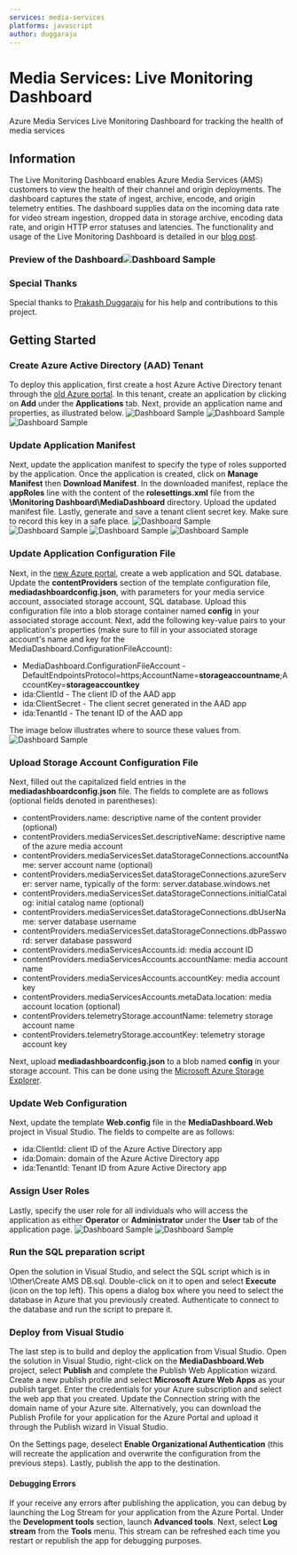 ```yaml
---
services: media-services
platforms: javascript
author: duggaraju
---
```


# Media Services: Live Monitoring Dashboard
Azure Media Services Live Monitoring Dashboard for tracking the health of media services

## Information
The Live Monitoring Dashboard enables Azure Media Services (AMS) customers to view the health of their channel and origin deployments. The dashboard captures the state of ingest, archive, encode, and origin telemetry entities. The dashboard supplies data on the incoming data rate for video stream ingestion, dropped data in storage archive, encoding data rate, and origin HTTP error statuses and latencies. The functionality and usage of the Live Monitoring Dashboard is detailed in our [blog post](https://azure.microsoft.com/en-au/blog/azure-media-services-live-monitoring-dashboard-open-source-release/).

### Preview of the Dashboard![Dashboard Sample](https://github.com/Azure-Samples/media-services-dotnet-live-monitoring-dashboard/raw/master/Documentation/dashboard.PNG)

### Special Thanks
Special thanks to [Prakash Duggaraju](https://github.com/duggaraju) for his help and contributions to this project.

## Getting Started
### Create Azure Active Directory (AAD) Tenant
To deploy this application, first create a host Azure Active Directory tenant through the [old Azure portal](manage.windowsazure.com/). In this tenant, create an application by clicking on **Add** under the **Applications** tab. Next, provide an application name and properties, as illustrated below.
![Dashboard Sample](https://github.com/Azure-Samples/media-services-dotnet-live-monitoring-dashboard/raw/master/Documentation/azure-manage-portal-applications.png)
![Dashboard Sample](https://github.com/Azure-Samples/media-services-dotnet-live-monitoring-dashboard/raw/master/Documentation/azure-manage-portal-create-application.png)
![Dashboard Sample](https://github.com/Azure-Samples/media-services-dotnet-live-monitoring-dashboard/raw/master/Documentation/azure-manage-portal-application-properties.png)
### Update Application Manifest
Next, update the application manifest to specify the type of roles supported by the application. Once the application is created, click on **Manage Manifest** then **Download Manifest**. In the downloaded manifest, replace the **appRoles** line with the content of the **rolesettings.xml** file from the **\Monitoring Dashboard\MediaDashboard** directory. Upload the updated manifest file. Lastly, generate and save a tenant client secret key. Make sure to record this key in a safe place.
![Dashboard Sample](https://github.com/Azure-Samples/media-services-dotnet-live-monitoring-dashboard/raw/master/Documentation/azure-manage-portal-application-created.png)
![Dashboard Sample](https://github.com/Azure-Samples/media-services-dotnet-live-monitoring-dashboard/raw/master/Documentation/original-manifest.png)
![Dashboard Sample](https://github.com/Azure-Samples/media-services-dotnet-live-monitoring-dashboard/raw/master/Documentation/updated-manifest.png)
![Dashboard Sample](https://github.com/Azure-Samples/media-services-dotnet-live-monitoring-dashboard/raw/master/Documentation/azure-manage-portal-upload-manifest.png)
### Update Application Configuration File
Next, in the [new Azure portal](portal.azure.com/), create a web application and SQL database. Update the **contentProviders** section of the template configuration file, **mediadashboardconfig.json**, with parameters for your media service account, associated storage account, SQL database. Upload this configuration file into a blob storage container named **config** in your associated storage account.
Next, add the following key-value pairs to your application's properties (make sure to fill in your associated storage account's name and key for the MediaDashboard.ConfigurationFileAccount):

 - MediaDashboard.ConfigurationFileAccount - DefaultEndpointsProtocol=https;AccountName=**storageaccountname**;AccountKey=**storageaccountkey**
 -  ida:ClientId - The client ID of the AAD app
 -  ida:ClientSecret - The client secret generated in the AAD app
 -  ida:TenantId - The tenant ID of the AAD app

The image below illustrates where to source these values from.
![Dashboard Sample](https://github.com/Azure-Samples/media-services-dotnet-live-monitoring-dashboard/raw/master/Documentation/azure-manage-portal-client-properties.PNG)
### Upload Storage Account Configuration File
Next, filled out the capitalized field entries in the **mediadashboardconfig.json** file. The fields to complete are as follows (optional fields denoted in parentheses):

 - contentProviders.name: descriptive name of the content provider (optional)
 - contentProviders.mediaServicesSet.descriptiveName: descriptive name of the azure media account
 - contentProviders.mediaServicesSet.dataStorageConnections.accountName: server account name (optional)
 - contentProviders.mediaServicesSet.dataStorageConnections.azureServer: server name, typically of the form: server.database.windows.net
 - contentProviders.mediaServicesSet.dataStorageConnections.initialCatalog: initial catalog name (optional)
 - contentProviders.mediaServicesSet.dataStorageConnections.dbUserName: server database username
 - contentProviders.mediaServicesSet.dataStorageConnections.dbPassword: server database password
 - contentProviders.mediaServicesAccounts.id: media account ID
 - contentProviders.mediaServicesAccounts.accountName: media account name
 - contentProviders.mediaServicesAccounts.accountKey: media account key
 - contentProviders.mediaServicesAccounts.metaData.location: media account location (optional)
 - contentProviders.telemetryStorage.accountName: telemetry storage account name
 - contentProviders.telemetryStorage.accountKey: telemetry storage account key
 
Next, upload **mediadashboardconfig.json** to a blob named **config** in your storage account. This can be done using the [Microsoft Azure Storage Explorer](http://storageexplorer.com/).
### Update Web Configuration
Next, update the template **Web.config** file in the **MediaDashboard.Web** project in Visual Studio. The fields to compelte are as follows:

 - ida:ClientId: client ID of the Azure Active Directory app
 - ida:Domain: domain of the Azure Active Directory app
 - ida:TenantId: Tenant ID from Azure Active Directory app

### Assign User Roles
Lastly, specify the user role for all individuals who will access the application as either **Operator** or **Administrator** under the **User** tab of the application page.
![Dashboard Sample](https://github.com/Azure-Samples/media-services-dotnet-live-monitoring-dashboard/raw/master/Documentation/azure-manage-portal-user-role-assignments.png)
![Dashboard Sample](https://github.com/Azure-Samples/media-services-dotnet-live-monitoring-dashboard/raw/master/Documentation/azure-manage-portal-assign-user-roles.png)
### Run the SQL preparation script
Open the solution in Visual Studio, and select the SQL script which is in \Other\Create AMS DB.sql. Double-click on it to open and select **Execute** (icon on the top left). This opens a dialog box where you need to select the database in Azure that you previously created. Authenticate to connect to the database and run the script to prepare it.
### Deploy from Visual Studio
The last step is to build and deploy the application from Visual Studio. Open the solution in Visual Studio, right-click on the **MediaDashboard.Web** project, select **Publish** and complete the Publish Web Application wizard. Create a new publish profile and select **Microsoft Azure Web Apps** as your publish target. Enter the credentials for your Azure subscription and select the web app that you created. Update the Connection string with the domain name of your Azure site. Alternatively, you can download the Publish Profile for your application for the Azure Portal and upload it through the Publish wizard in Visual Studio.

On the Settings page, deselect **Enable Organizational Authentication** (this will recreate the application and overwrite the configuration from the previous steps). Lastly, publish the app to the destination.
#### Debugging Errors
If your receive any errors after publishing the application, you can debug by launching the Log Stream for your application from the Azure Portal. Under the **Development tools** section, launch **Advanced tools**. Next, select **Log stream** from the **Tools** menu. This stream can be refreshed each time you restart or republish the app for debugging purposes.
